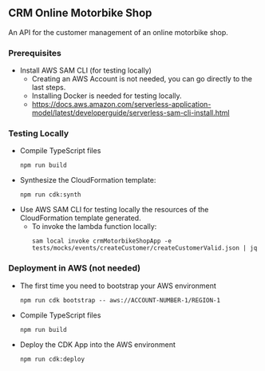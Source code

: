 ## CRM Online Motorbike Shop
An API for the customer management of an online motorbike shop.

### Prerequisites
- Install AWS SAM CLI (for testing locally)
  - Creating an AWS Account is not needed, you can go directly to the last steps.
  - Installing Docker is needed for testing locally.
  - https://docs.aws.amazon.com/serverless-application-model/latest/developerguide/serverless-sam-cli-install.html

### Testing Locally
- Compile TypeScript files
  ```
  npm run build
  ```
- Synthesize the CloudFormation template:
  ```
  npm run cdk:synth
  ```
- Use AWS SAM CLI for testing locally the resources of the CloudFormation template generated.
  - To invoke the lambda function locally:
    ```
    sam local invoke crmMotorbikeShopApp -e tests/mocks/events/createCustomer/createCustomerValid.json | jq
    ```

### Deployment in AWS (not needed)
  - The first time you need to bootstrap your AWS environment
    ```
    npm run cdk bootstrap -- aws://ACCOUNT-NUMBER-1/REGION-1
    ```
  - Compile TypeScript files
    ```
    npm run build
    ```
  - Deploy the CDK App into the AWS environment
    ```
    npm run cdk:deploy
    ```
